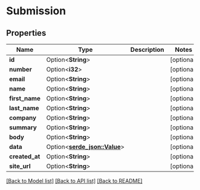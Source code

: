 # Submission

## Properties

Name | Type | Description | Notes
------------ | ------------- | ------------- | -------------
**id** | Option<**String**> |  | [optional]
**number** | Option<**i32**> |  | [optional]
**email** | Option<**String**> |  | [optional]
**name** | Option<**String**> |  | [optional]
**first_name** | Option<**String**> |  | [optional]
**last_name** | Option<**String**> |  | [optional]
**company** | Option<**String**> |  | [optional]
**summary** | Option<**String**> |  | [optional]
**body** | Option<**String**> |  | [optional]
**data** | Option<[**serde_json::Value**](.md)> |  | [optional]
**created_at** | Option<**String**> |  | [optional]
**site_url** | Option<**String**> |  | [optional]

[[Back to Model list]](../README.md#documentation-for-models) [[Back to API list]](../README.md#documentation-for-api-endpoints) [[Back to README]](../README.md)


